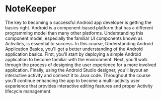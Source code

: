 # NoteKeeper
The key to becoming a successful Android app developer is getting the basics right. Android is a component-based platform that has a different programming model than many other platforms. Understanding this component model, especially the familiar UI components known as Activities, is essential to success. In this course, Understanding Android Application Basics, you'll get a better understanding of the Android application basics. First, you'll start by deploying a simple Android application to become familiar with the environment. Next, you'll walk through the process of designing the user experience for a more involved application. Finally, using the Android Studio designer, you'll layout an interactive activity and connect it to Java code. Throughout the course you'll continue enhancing the app to become a multi-activity user experience that provides interactive editing features and proper Activity lifecycle management.
